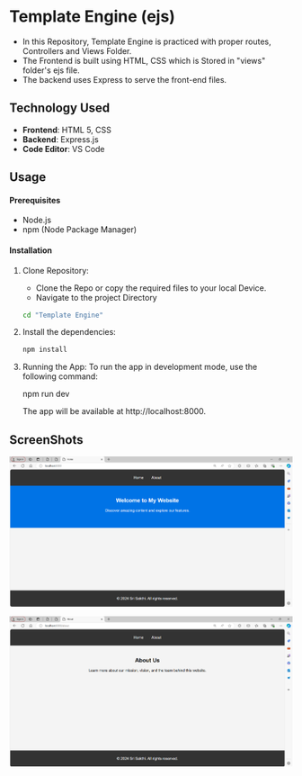 # Template Engine (ejs)

- In this Repository, Template Engine is practiced with proper routes, Controllers and Views Folder.
- The Frontend is built using HTML, CSS which is Stored in "views" folder's ejs file. 
- The backend uses Express to serve the front-end files.

## Technology Used

- **Frontend**: HTML 5, CSS
- **Backend**: Express.js 
- **Code Editor**: VS Code

## Usage

#### Prerequisites

- Node.js
- npm (Node Package Manager)

#### Installation

1. Clone Repository:

    - Clone the Repo or copy the required files to your local Device.
    - Navigate to the project Directory

    ```bash
    cd "Template Engine"

2. Install the dependencies:

    ```bash
    npm install

3. Running the App: 
    To run the app in development mode, use the following command:

    npm run dev

    The app will be available at http://localhost:8000.

## ScreenShots

![alt text](img-1.png)




![alt text](img-2.png)








